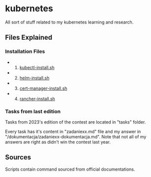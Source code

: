 # kubernetes
All sort of stuff related to my kubernetes learning and research.

## Files Explained

### Installation Files

 - 1. [kubectl-install.sh](kubectl-install.sh)
 - 2. [helm-install.sh](helm-install.sh)
 - 3. [cert-manager-install.sh](cert-manager-install.sh)
 - 4. [rancher-install.sh](rancher-install.sh)

### Tasks from last edition

Tasks from 2023's edition of the contest are located in "tasks" folder.

Every task has it's content in "zadaniexx.md" file and my answer in "/dokumentacja/zadaniexx-dokumentacja.md". Note that not all of my answers are right as didn't win the contest last year.

## Sources

Scripts contain command sourced from official documentations.

